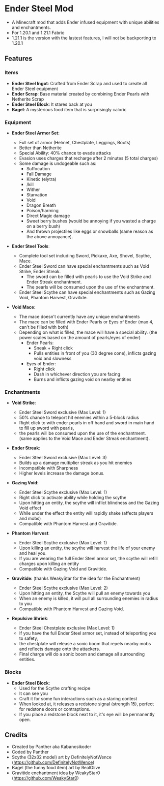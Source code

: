 # Ender Steel Mod

- A Minecraft mod that adds Ender infused equipment with unique abilities and enchantments.
- For 1.20.1 and 1.21.1 Fabric
- 1.21.1 is the version with the lastest features, I will not be backporting to 1.20.1

## Features

### Items
- **Ender Steel Ingot**: Crafted from Ender Scrap and used to create all Ender Steel equipment
- **Ender Scrap**: Base material created by combining Ender Pearls with Netherite Scrap
- **Ender Steel Block**: It stares back at you
- **Bagel**: A mysterious food item that is surprisingly caloric

### Equipment
- **Ender Steel Armor Set**:
  - Full set of armor (Helmet, Chestplate, Leggings, Boots)
  - Better than Netherite
  - Special Ability: 40% chance to evade attacks
  - Evasion uses charges that recharge after 2 minutes (5 total charges)
  - Some damage is undogeable such as:
    - Suffocation
    - Fall Damage
    - Kinetic (elytra)
    - /kill
    - Wither
    - Starvation
    - Void
    - Dragon Breath
    - Poison/harming
    - Direct Magic damage
    - Sweet berry bushes (would be annoying if you wasted a charge on a berry bush)
    - And thrown projectiles like eggs or snowballs (same reason as the above annoyance).

- **Ender Steel Tools**:
  - Complete tool set including Sword, Pickaxe, Axe, Shovel, Scythe, Mace.
  - Ender Steel Sword can have special enchantments such as Void Strike, Ender Streak.
    - The sword can be filled with pearls to use the Void Strike and Ender Streak enchantment.
    - The pearls will be consumed upon the use of the enchantment.
  - Ender Steel Scythe can have special enchantments such as Gazing Void, Phantom Harvest, Gravitide.

- **Void Mace**:
  - The mace doesn't currently have any unique enchantments
  - The mace can be filled with Ender Pearls or Eyes of Ender (max 4, can't be filled with both)
  - Depending on what is filled, the mace will have a special ability. (the power scales based on the amount of pearls/eyes of ender)
    - Ender Pearls: 
      - Sneak + Right click
      - Pulls entities in front of you (30 degree cone), inflicts gazing void and slowness
    - Eyes of Ender: 
      - Right click
      - Dash in whichever direction you are facing
      - Burns and inflicts gazing void on nearby entities

### Enchantments
- **Void Strike**:
  - Ender Steel Sword exclusive (Max Level: 1)
  - 50% chance to teleport hit enemies within a 5-block radius
  - Right click to with ender pearls in off hand and sword in main hand to fill up sword with pearls,
  - the pearls will be consumed upon the use of the enchantment. (same applies to the Void Mace and Ender Streak enchantment).

- **Ender Streak**:
  - Ender Steel Sword exclusive (Max Level: 3)
  - Builds up a damage multiplier streak as you hit enemies
  - Incompatible with Sharpness
  - Higher levels increase the damage bonus.

- **Gazing Void**:
  - Ender Steel Scythe exclusive (Max Level: 1)
  - Right click to activate ability while holding the scythe
  - Upon hitting an entity, the scythe will inflict blindness and the Gazing Void effect
  - While under the effect the entity will rapidly shake (affects players and mobs)
  - Compatible with Phantom Harvest and Gravitide.

- **Phantom Harvest**:
  - Ender Steel Scythe exclusive (Max Level: 1)
  - Upon killing an entity, the scythe will harvest the life of your enemy and heal you.
  - If you are wearing the full Ender Steel armor set, the scythe will refill charges upon killing an entity
  - Compatible with Gazing Void and Gravitide.

- **Gravitide**: (thanks WeakyStar for the idea for the Enchantment)
  - Ender Steel Scythe exclusive (Max Level: 2)
  - Upon hitting an entity, the Scythe will pull an enemy towards you
  - When an enemy is killed, it will pull all surrounding enemies in radius to you
  - Compatible with Phantom Harvest and Gazing Void.

- **Repulsive Shriek**:
  - Ender Steel Chestplate exclusive (Max Level: 1)
  - If you have the full Ender Steel armor set, instead of teleporting you to safety,
  - the chestplate will release a sonic boom that repels nearby mobs and reflects damage onto the attackers.
  - Final charge will do a sonic boom and damage all surrounding entities.


### Blocks
- **Ender Steel Block**:
  - Used for the Scythe crafting recipe
  - It can see you
  - Craft it for some fun interactions such as a staring contest
  - When looked at, it releases a redstone signal (strength 15), perfect for redstone doors or contraptions.
  - If you place a redstone block next to it, it's eye will be permanently open.

## Credits
- Created by Panther aka Kabanosikoder
- Coded by Panther
- Scythe (32x32 model) art by DefinitelyNotWence (https://github.com/DefinitelyNotWence)
- Bagel (the funny food item) art by RealOlive
- Gravitide enchantment idea by WeakyStar0 (https://github.com/WeakyStar0)
